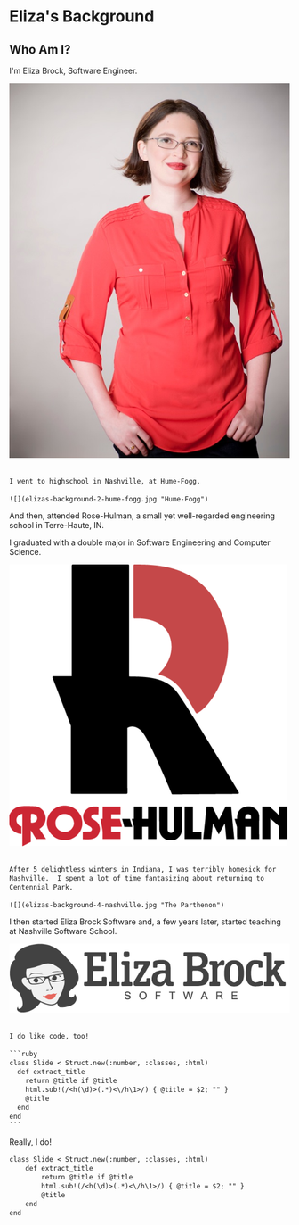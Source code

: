 # Eliza's Background

## Who Am I?

I'm Eliza Brock, Software Engineer.

![](elizas-background-1-eliza.jpg "Eliza")

~~~

I went to highschool in Nashville, at Hume-Fogg.

![](elizas-background-2-hume-fogg.jpg "Hume-Fogg")

~~~

And then, attended Rose-Hulman, a small yet well-regarded engineering school in Terre-Haute, IN.

I graduated with a double major in Software Engineering and Computer Science.

![](elizas-background-3-rose-hulman.png "Rose-Hulman")

~~~

After 5 delightless winters in Indiana, I was terribly homesick for Nashville.  I spent a lot of time fantasizing about returning to Centennial Park.

![](elizas-background-4-nashville.jpg "The Parthenon")

~~~

I then started Eliza Brock Software and, a few years later, started teaching at Nashville Software School.

![](elizas-background-5-eliza-brock-software.png "Eliza Brock Software")

~~~

I do like code, too!

```ruby
class Slide < Struct.new(:number, :classes, :html)
  def extract_title
    return @title if @title
    html.sub!(/<h(\d)>(.*)<\/h\1>/) { @title = $2; "" }
    @title
  end
end
```

~~~

Really, I do!

    class Slide < Struct.new(:number, :classes, :html)
        def extract_title
            return @title if @title
            html.sub!(/<h(\d)>(.*)<\/h\1>/) { @title = $2; "" }
            @title
        end
    end
